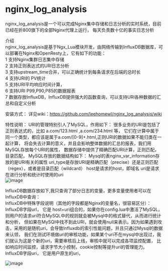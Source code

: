 # nginx_log_analysis
nginx_log_analysis是一个可以完成Nginx集中存储和日志分析的实时系统，目前已经在折800旗下的全部Nginx代理上运行，
每天负责数十亿的事实日志分析

介绍  
nginx_log_analysis是基于Ngx_Lua模块开发，由网络传输到InfluxDB数据库，可以部署在Nginx和OpenResty上，它有如下的功能：  
1 支持Nginx集群日志集中存储  
2 支持正则表达式的URI日志分析  
3 支持upstream_time合并，可以正确统计到每条请求在后端的总时长  
4 支持URI的 PV统计  
5 支持URI平均响应时间计算，  
6 支持URI P99,P90,P85的数据报表  
7 数据存放InfluxDB，InfluxDB提供强大的函数查询，可以支持URI各种数据的汇总和自定义分析 

安装方式：
  详见wiki：https://github.com/leehomewl/nginx_log_analysis/wiki
 
特性说明：
  URI的管理特别引人了MySQL，作用如下：
  很多业务的URI是包括了正则表达式的，比如 a.com/123.html ,a.com/234.html 等，
  它们在计算中属于同一个类型，都应该是属于a.com/[0-9]+\.html,正则URI的数据如果不能归类在一起计算，
  将会失去计算的意义，并且会影响整体数据的汇总的报表，我们用MySQL存放每个URI的属性，
  数据存储中提供了精确匹配URI计算，正则匹配，目录匹配，
  MySQL存放的数据结构如下：
  Mysql的表nginx_var_information存放的是URI有关的属性
  uri_type是存放URI是精确匹配（precise）还是正则匹配（regex），或者是目录匹配（wildcard）
  host是请求的host，即域名
  uri是请求在进行分析和统计时使用的uri  
  ![image](https://github.com/leehomewl/nginx_log_analysis/blob/master/img/mysql-table.png)
  
  InfluxDB数据存放如下,我只查询了部分日志的变量，更多变量使用者可以在InfluxDB中查询：  
  InfluxDB中特殊字段说明（其他的字段都是Nginx的变量名，很容易区分）：
  InfluxDB字段url， 它是 host+uri组合的，如果你在config.lua中激活了MySQL，则用户的请求uri符合MySQL中的规则就会被Mysql中的格式替代，从而进行统计和分析，
  但如果在MySQl中找不到此URI，就会使用null来表示。因为如果遇到攻击，采用的是随机uri，会导致Influxdb的索引性能问题，并且只通过Mysql的数据来认领，
  我们在测试环境做uri的审核功能，如果某个uri不在mysql中出现过，我们就认为这是个新的uri，需要审核后上线，审核中就可以完成各项监控配置，
  比如响应时间监控，请求字节大小控制，cookie控制等提升uri的管理能力。
  InfluxDB字段uri， 它是用户原生的uri，
  
  ![image](https://github.com/leehomewl/nginx_log_analysis/blob/master/img/Influxdb-table.png)
  

